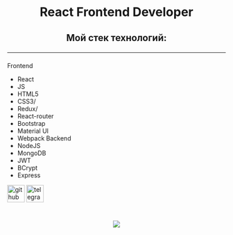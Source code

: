 # <div align="center">React Frontend Developer</div>

## <div align="center">Мой стек технологий: <hr/>
Frontend <br/> 
  - React
  - JS
  - HTML5 
  - CSS3/ 
  - Redux/ 
  - React-router
  - Bootstrap 
  - Material UI 
  - Webpack 
  Backend <br/> 
  - NodeJS
  - MongoDB
  - JWT
  - BCrypt
  - Express</div>



[<img src='https://cdn.jsdelivr.net/npm/simple-icons@3.0.1/icons/github.svg' alt='github' height='40'>](https://github.com/zxcviolence)  [<img src='https://cdn.jsdelivr.net/npm/simple-icons@3.0.1/icons/telegram.svg' alt='telegram' height='40'>](t.me/Yakubov775)  

# <div align="center">![](https://github-readme-stats.vercel.app/api/top-langs/?username=zxcviolence&theme=dark&hide_border=true&include_all_commits=false&count_private=false&layout=compact)</div>

